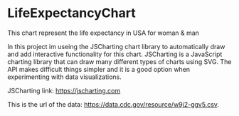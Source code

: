 # LifeExpectancyChart
This chart represent the life expectancy in USA for woman &amp; man 

In this project im useing the JSCharting chart library to automatically draw and add interactive functionality for this chart.
JSCharting is a JavaScript charting library that can draw many different types of charts using SVG. 
The API makes difficult things simpler and it is a good option when experimenting with data visualizations.

JSCharting link: https://jscharting.com

This is the url of the data: https://data.cdc.gov/resource/w9j2-ggv5.csv.
